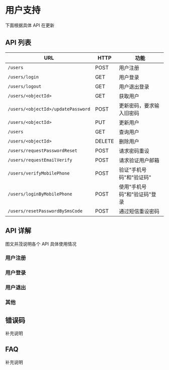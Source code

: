 
# 用户支持

下面根据具体 API 在更新

## API 列表

URL	| HTTP |	功能
------|--------|--------
`/users`|POST|	用户注册
`/users/login`|GET|	用户登录
`/users/logout`|GET|	用户退出登录
`/users/<objectId>`|GET|	获取用户
`/users/<objectId>/updatePassword`|	POST|更新密码，要求输入旧密码
`/users/<objectId>`	|PUT|	更新用户
`/users`	|GET|	查询用户
`/users/<objectId>`|	DELETE|	删除用户
`/users/requestPasswordReset`|	POST	|请求密码重设
`/users/requestEmailVerify`|	POST	|请求验证用户邮箱
`/users/verifyMobilePhone`	| POST|	验证"手机号码"和"验证码"
`/users/loginByMobilePhone`	| POST|	使用"手机号码"和"验证码"登录
`/users/resetPasswordBySmsCode`|	POST|	通过短信重设密码

## API 详解

图文并茂说明各个 API 具体使用情况

### 用户注册
### 用户登录
### 用户退出
### 其他

## 错误码
补充说明

## FAQ
补充说明